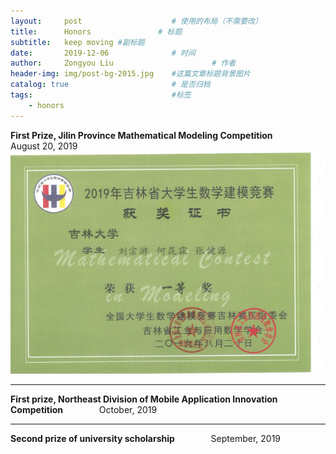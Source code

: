 ```yaml
---
layout:     post                    # 使用的布局（不需要改）
title:      Honors               # 标题 
subtitle:   keep moving #副标题
date:       2019-12-06              # 时间
author:     Zongyou Liu                      # 作者
header-img: img/post-bg-2015.jpg    #这篇文章标题背景图片
catalog: true                       # 是否归档
tags:                               #标签
    - honors
---
```

**First Prize, Jilin Province Mathematical Modeling Competition**      &emsp;  &emsp;   &emsp;           August 20, 2019  
![model2](https://github.com/BuleSky233/BuleSky233.github.io/raw/master/img/model2.jpg)
***
**First prize, Northeast Division of Mobile Application Innovation Competition**  &emsp; &emsp; &emsp;   October, 2019  


***
**Second prize of university scholarship** &emsp; &emsp; &emsp; September, 2019  
